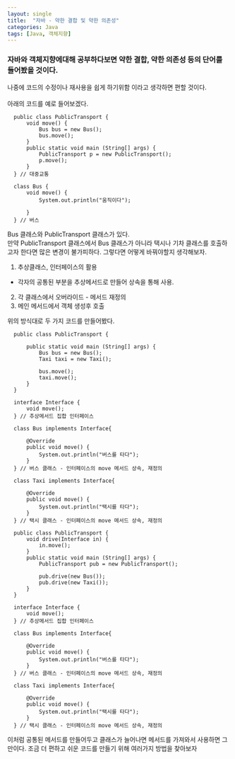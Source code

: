 ```yaml
---
layout: single
title:  "자바 - 약한 결합 및 약한 의존성"
categories: Java
tags: [Java, 객체지향]
---
```



### 자바와 객체지향에대해 공부하다보면 약한 결합, 약한 의존성 등의 단어를 들어봤을 것이다.<br>
나중에 코드의 수정이나 재사용을 쉽게 하기위함 이라고 생각하면 편할 것이다.<br>
<br>
아래의 코드를 예로 들어보겠다.
```
  public class PublicTransport {
      void move() {
          Bus bus = new Bus();
          bus.move();
      }
      public static void main (String[] args) {
          PublicTransport p = new PublicTransport();
          p.move();
      }
  } // 대중교통

  class Bus {
      void move() {
          System.out.println("움직이다");

      }
  } // 버스
```

Bus 클래스와 PublicTransport 클래스가 있다. <br>
만약 PublicTransport 클래스에서 Bus 클래스가 아니라 택시나 기차 클래스를 호출하고자 한다면 많은 변경이 불가피하다. 그렇다면 어떻게 바꿔야할지 생각해보자.<br>

1. 추상클래스, 인터페이스의 활용
  - 각자의 공통된 부분을 추상메서드로 만들어 상속을 통해 사용.
2. 각 클래스에서 오버라이드 - 메서드 재정의
3. 메인 메서드에서 객체 생성후 호출

위의 방식대로 두 가지 코드를 만들어봤다.
```
  public class PublicTransport {

      public static void main (String[] args) {
          Bus bus = new Bus();
          Taxi taxi = new Taxi();

          bus.move();
          taxi.move();
      }
  }

  interface Interface {
      void move();
  } // 추상메서드 집합 인터페이스

  class Bus implements Interface{

      @Override
      public void move() {
          System.out.println("버스를 타다");
      }
  } // 버스 클래스 - 인터페이스의 move 메서드 상속, 재정의

  class Taxi implements Interface{

      @Override
      public void move() {
          System.out.println("택시를 타다");
      }
  } // 택시 클래스 - 인터페이스의 move 메서드 상속, 재정의
```

```
  public class PublicTransport {
      void drive(Interface in) {
          in.move();
      }
      public static void main (String[] args) {
          PublicTransport pub = new PublicTransport();

          pub.drive(new Bus());
          pub.drive(new Taxi());
      }
  }

  interface Interface {
      void move();
  } // 추상메서드 집합 인터페이스

  class Bus implements Interface{

      @Override
      public void move() {
          System.out.println("버스를 타다");
      }
  } // 버스 클래스 - 인터페이스의 move 메서드 상속, 재정의

  class Taxi implements Interface{

      @Override
      public void move() {
          System.out.println("택시를 타다");
      }
  } // 택시 클래스 - 인터페이스의 move 메서드 상속, 재정의
```

이처럼 공통된 메서드를 만들어두고 클래스가 늘어나면 메서드를 가져와서 사용하면 그만이다.
조금 더 편하고 쉬운 코드를 만들기 위해 여러가지 방법을 찾아보자
